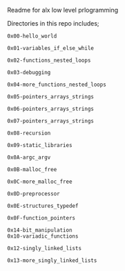Readme for alx low level prlogramming

Directories in this repo includes;

    0x00-hello_world

    0x01-variables_if_else_while

    0x02-functions_nested_loops

    0x03-debugging

    0x04-more_functions_nested_loops

    0x05-pointers_arrays_strings

    0x06-pointers_arrays_strings

    0x07-pointers_arrays_strings

    0x08-recursion

    0x09-static_libraries

    0x0A-argc_argv

    0x0B-malloc_free

    0x0C-more_malloc_free

    0x0D-preprocessor

    0x0E-structures_typedef

    0x0F-function_pointers
    
    0x14-bit_manipulation
    0x10-variadic_functions

    0x12-singly_linked_lists

    0x13-more_singly_linked_lists
